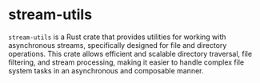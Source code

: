 # stream-utils

`stream-utils` is a Rust crate that provides utilities for working with asynchronous streams, specifically designed for file and directory operations. This crate allows efficient and scalable directory traversal, file filtering, and stream processing, making it easier to handle complex file system tasks in an asynchronous and composable manner.
